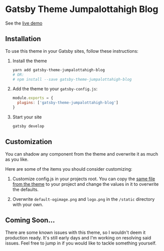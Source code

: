 # Gatsby Theme Jumpalottahigh Blog

See the [live demo](https://gatsby-theme-jumpalottahigh-blog.netlify.com)

## Installation

To use this theme in your Gatsby sites, follow these instructions:

1.  Install the theme

    ```sh
    yarn add gatsby-theme-jumpalottahigh-blog
    # OR:
    # npm install --save gatsby-theme-jumpalottahigh-blog
    ```

2.  Add the theme to your `gatsby-config.js`:

    ```js
    module.exports = {
      plugins: ['gatsby-theme-jumpalottahigh-blog']
    }
    ```

3.  Start your site
    ```sh
    gatsby develop
    ```

## Customization

You can shadow any component from the theme and overwrite it as much as you like.

Here are some of the items you should consider customizing:

1. Customize config.js in your projects root. You can copy the [same file from the theme](theme/config.js) to your project and change the values in it to overwrite the defaults.

2. Overwrite `default-ogimage.png` and `logo.png` in the `/static` directory with your own.

## Coming Soon...

There are some known issues with this theme, so I wouldn't deem it production ready. It's still early days and I'm working on resolving said issues. Feel free to jump in if you would like to tackle something yourself.

